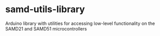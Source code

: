 # samd-utils-library
Arduino library with utilities for accessing low-level functionality on the SAMD21 and SAMD51 microcontrollers
